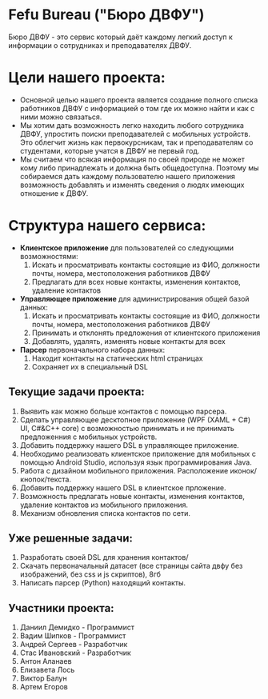 # Fefu Bureau ("Бюро ДВФУ")
Бюро ДВФУ - это сервис который даёт каждому легкий доступ к информации о сотрудниках и преподавателях ДВФУ.
# Цели нашего проекта:
  * Основной целью нашего проекта является создание полного списка работников ДВФУ с информацией о том где их можно найти и как с ними можно связаться.
  * Мы хотим дать возможность легко находить любого сотрудника ДВФУ, упростить поиски преподавателей с мобильных устройств. 
    Это облегчит жизнь как первокурсникам, так и преподавателям со студентами, которые учатся в ДВФУ не первый год.
  * Мы считаем что всякая информация по своей природе не может кому либо принадлежать и должна быть общедоступна. 
    Поэтому мы собираемся дать каждому пользователю нашего приложения возможность добавлять и изменять сведения о людях имеющих отношение к ДВФУ.
# Структура нашего сервиса:
  * **Клиентское приложение** для пользователей со следующими возможностями:
    1. Искать и просматривать контакты состоящие из ФИО, должности почты, номера, местоположения работников ДВФУ
    2. Предлагать для всех новые контакты, изменения контактов, удаление контактов
  * **Управляющее приложение** для администрирования общей базой данных:
    1. Искать и просматривать контакты состоящие из ФИО, должности почты, номера, местоположения работников ДВФУ
    2. Принимать и отклонять предложения от клиентского приложения
    3. Добавлять, удалять, изменять новые контакты для всех
  * **Парсер** первоначального набора данных:
    1. Находит контакты на статических html страницах
    2. Сохраняет их в специальный DSL
## Текущие задачи проекта:
  1. Выявить как можно больше контактов с помощью парсера.
  2. Сделать управляющее десктопное приложение (WPF (XAML + C#) UI, C#&C++ core) с возможностью принимать и не принимать предложенния с мобильных устройств.
  3. Добавить поддержку нашего DSL в управляющее приложение.
  4. Необходимо реализовать клиентское приложение для мобильных с помощью Android Studio, используя язык программирования Java.
  5. Работа с дизайном мобильного приложения. Расположение иконок/кнопок/текста.
  6. Добавить поддержку нашего DSL в клиентское прложение.
  7. Возможность предлагать новые контакты, изменения контактов, удаление контактов из мобильного приложения.
  8. Механизм обновления списка контактов по сети.
## Уже решенные задачи:
  1. Разработать своей DSL для хранения контактов/
  2. Скачать первоначальный датасет (все страницы сайта двфу без изображений, без css и js скриптов), 8гб
  3. Написать парсер (Python) находящий контакты.
## Участники проекта:
  1. Даниил Демидко - Программист
  8. Вадим Шипков - Программист
  4. Андрей Сергеев - Разработчик
  5. Стас Ивановский - Разработчик
  2. Антон Аланаев
  3. Елизавета Лось
  6. Виктор Балун
  7. Артем Егоров